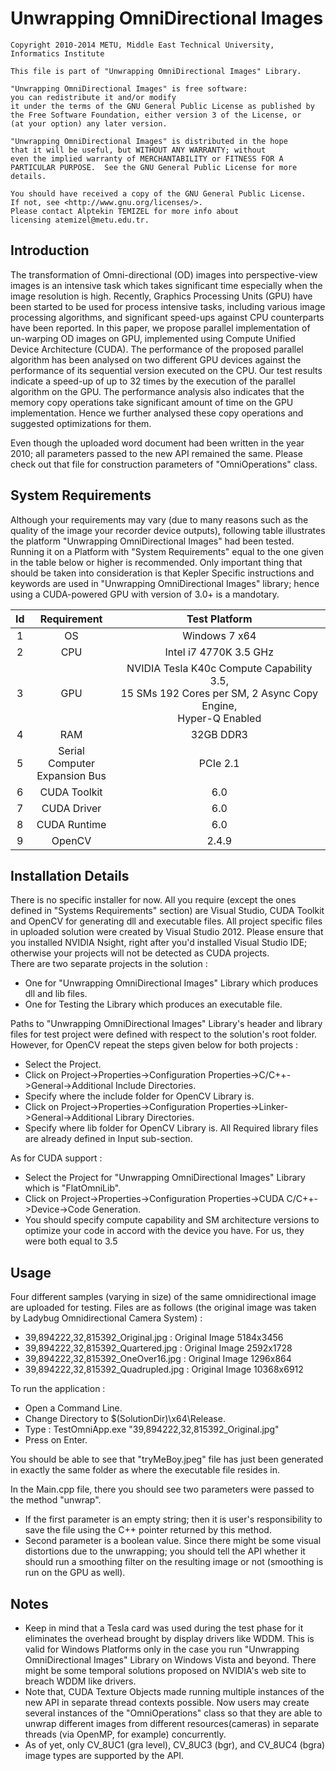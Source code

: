 <h1>Unwrapping OmniDirectional Images</h1>

    Copyright 2010-2014 METU, Middle East Technical University, Informatics Institute
    
    This file is part of "Unwrapping OmniDirectional Images" Library.
    
    "Unwrapping OmniDirectional Images" is free software: 
    you can redistribute it and/or modify
    it under the terms of the GNU General Public License as published by
    the Free Software Foundation, either version 3 of the License, or
    (at your option) any later version.
    
    "Unwrapping OmniDirectional Images" is distributed in the hope 
    that it will be useful, but WITHOUT ANY WARRANTY; without 
    even the implied warranty of MERCHANTABILITY or FITNESS FOR A 
    PARTICULAR PURPOSE.  See the GNU General Public License for more details.
    
    You should have received a copy of the GNU General Public License.
    If not, see <http://www.gnu.org/licenses/>. 
    Please contact Alptekin TEMIZEL for more info about 
    licensing atemizel@metu.edu.tr.
  
<h2>Introduction</h2>

<p>The transformation of Omni-directional (OD) images into perspective-view images is an intensive task which takes significant time especially when the image resolution is high. Recently, Graphics Processing Units (GPU) have been started to be used for process intensive tasks, including various image processing algorithms, and significant speed-ups against CPU counterparts have been reported. In this paper, we propose parallel implementation of un-warping OD images on GPU, implemented using Compute Unified Device Architecture (CUDA). The performance of the proposed parallel algorithm has been analysed on two different GPU devices against the performance of its sequential version executed on the CPU. Our test results indicate a speed-up of up to 32 times by the execution of the parallel algorithm on the GPU. The performance analysis also indicates that the memory copy operations take significant amount of time on the GPU implementation. Hence we further analysed these copy operations and suggested optimizations for them.</p>

<p>Even though the uploaded word document had been written in the year 2010; all parameters passed to the new API remained the same. Please check out that file for construction parameters of "OmniOperations" class.</p>

<h2>System Requirements</h2>

<p> Although your requirements may vary (due to many reasons such as the quality of the image your recorder device outputs), following table illustrates the platform "Unwrapping OmniDirectional Images" had been tested. Running it on a Platform with "System Requirements" equal to the one given in the table below or higher is recommended. Only important thing that should be taken into consideration is that Kepler Specific instructions and keywords are used in "Unwrapping OmniDirectional Images" library; hence  using a CUDA-powered GPU with version of 3.0+ is a mandotary.</p>

|  Id  |  Requirement  | Test Platform |
|:----:|:-------------:|:-------------:|
| 1    | OS            | Windows 7 x64 |
| 2    | CPU           | Intel i7 4770K 3.5 GHz<br/> |
| 3    | GPU           | NVIDIA Tesla K40c Compute Capability 3.5,<br/> 15 SMs 192 Cores per SM, 2 Async Copy Engine,<br/> Hyper-Q Enabled |
| 4    | RAM           | 32GB DDR3 |
| 5    | Serial Computer <br/>Expansion Bus| PCIe 2.1 |
| 6    | CUDA Toolkit  | 6.0 |
| 7    | CUDA Driver   | 6.0 |
| 8    | CUDA Runtime  | 6.0 |
| 9    | OpenCV        | 2.4.9 |

<h2>Installation Details</h2>

<p>
There is no specific installer for now. All you require (except the ones defined in "Systems Requirements" section) are Visual Studio, CUDA Toolkit and OpenCV for generating dll and executable files. All project specific files in uploaded solution were created by Visual Studio 2012. Please ensure that you installed NVIDIA Nsight, right after you'd installed Visual Studio IDE; otherwise your projects will not be detected as CUDA projects.<br/> 
There are two separate projects in the solution : <br/>
<ul>
 <li>One for "Unwrapping OmniDirectional Images" Library which produces dll and lib files.</li>
 <li>One for Testing the Library which produces an executable file.</li>
</ul>

</p>

<p>
Paths to "Unwrapping OmniDirectional Images" Library's header and library files for test project were defined with respect to the solution's root folder. However, for OpenCV repeat the steps given below for both projects :
<ul>
 <li>Select the Project.</li>
 <li>Click on Project->Properties->Configuration Properties->C/C++->General->Additional Include Directories.</li>
 <li>Specify where the include folder for OpenCV Library is.</li>
 <li>Click on Project->Properties->Configuration Properties->Linker->General->Additional Library Directories.</li>
 <li>Specify where lib folder for OpenCV Library is. All Required library files are already defined in Input sub-section.</li>
</ul>
</p>

<p>
 As for CUDA support : 
 <ul>
  <li>Select the Project for "Unwrapping OmniDirectional Images" Library which is "FlatOmniLib".</li>
  <li>Click on Project->Properties->Configuration Properties->CUDA C/C++->Device->Code Generation.</li>
  <li>You should specify compute capability and SM architecture versions to optimize your code in accord with the device you have. For us, they were both equal to 3.5</li>
 </ul>
</p>

<h2>Usage</h2>

<p>Four different samples (varying in size) of the same omnidirectional image are uploaded for testing. Files are as follows (the original image was taken by Ladybug Omnidirectional Camera System) : <br/>
<ul>
 <li>39,894222,32,815392_Original.jpg : Original Image 5184x3456</li>
 <li>39,894222,32,815392_Quartered.jpg : Original Image 2592x1728</li>
 <li>39,894222,32,815392_OneOver16.jpg : Original Image 1296x864</li>
 <li>39,894222,32,815392_Quadrupled.jpg : Original Image 10368x6912</li>
</ul>
</p>

<p>
To run the application : 
<ul>
 <li>Open a Command Line.</li>
 <li>Change Directory to $(SolutionDir)\x64\Release.</li>
 <li>Type : TestOmniApp.exe "39,894222,32,815392_Original.jpg"</li>
 <li>Press on Enter.</li>
</ul>
</p>

<p>You should be able to see that "tryMeBoy.jpeg" file has just been generated in exactly the same folder as where the executable file resides in.</p>

<p>
In the Main.cpp file, there you should see two parameters were passed to the method "unwrap".
<ul>
<li>If the first parameter is an empty string; then it is user's responsibility to save the file using the C++ pointer returned by this method.</li>
<li>Second parameter is a boolean value. Since there might be some visual distortions due to the unwrapping; you should tell the API whether it should run a smoothing filter on the resulting image or not (smoothing is run on the GPU as well).</li>
</ul>
</p>

<h2>Notes</h2>
<p>
<ul>
 <li>Keep in mind that a Tesla card was used during the test phase for it eliminates the overhead brought by display drivers like WDDM. This is valid for Windows Platforms only in the case you run "Unwrapping OmniDirectional Images" Library on Windows Vista and beyond. There might be some temporal solutions proposed on NVIDIA's web site to breach WDDM like drivers.</li>
 <li>Note that, CUDA Texture Objects made running multiple instances of the new API in separate thread contexts possible. Now users may create several instances of the "OmniOperations" class so that they are able to unwrap different images from different resources(cameras) in separate threads (via OpenMP, for example) concurrently.</li>
 <li>As of yet, only CV_8UC1 (gra level), CV_8UC3 (bgr), and CV_8UC4 (bgra) image types are supported by the API.</li>
</ul>
</p>

